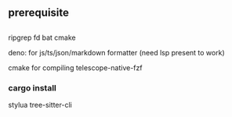 ## prerequisite

## 

ripgrep fd bat cmake

deno: for js/ts/json/markdown formatter (need lsp present to work)

cmake for compiling telescope-native-fzf

### cargo install

stylua tree-sitter-cli
